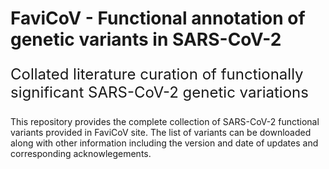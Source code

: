 # FaviCoV - Functional annotation of genetic variants in SARS-CoV-2
<p style="font-size:24px;">Collated literature curation of functionally significant SARS-CoV-2 genetic variations</p>

This repository provides the complete collection of SARS-CoV-2 functional variants provided in FaviCoV site. The list of variants can be downloaded along with other information including the version and date of updates and corresponding acknowlegements. 
